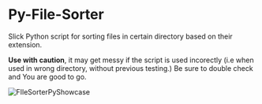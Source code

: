 # Py-File-Sorter
Slick Python script for sorting files in certain directory based on their extension.

**Use with caution**, it may get messy if the script is used incorectly 
(i.e when used in wrong directory, without previous testing.) Be sure to double check and You are good to go.

![FIleSorterPyShowcase](https://user-images.githubusercontent.com/28996181/150220738-7363836f-6ac0-415c-a2cb-9e8f042d5305.gif)
